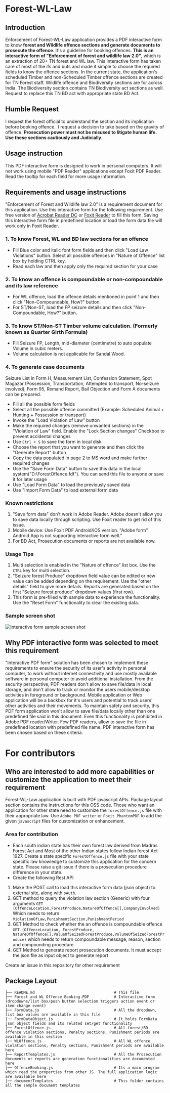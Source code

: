 # Forest-WL-Law

## Introduction
Enforcement of Forest-WL-Law application provides a PDF interactive form to know **forest and Wildlife offence sections and generate documents to prosecute the offence**. It's a guideline for booking offences. **This is an interactive form of "Enforcement of forest and wildlife law 2.0"**, which is an extraction of 20+ TN forest and WL law. This Interactive form has taken care of most of the ifs and buts and made it simple to choose the required fields to know the offence sections. In the current state, the application's scheduled Timber and non-Scheduled Timber offence sections are created for TN Forest staff. Wildlife offence and Biodiversity sections are for across India. The Biodiversity section contains TN Biodiversity act sections as well. Request to replace this TN BD act with appropriate state BD Act.  

## Humble Request
I request the forest official to understand the section and its implication before booking offence.  I request a decision to take based on the gravity of offence. **Prosecution power must not be misused to litigate human life. Use these sections cautiously and Judicially**.

## Usage instruction
This PDF interactive form is designed to work in personal computers. It will not work using mobile "PDF Reader" applications except Foxit PDF Reader.
Read the tooltip for each field for more usage information.

## Requirements and usage instructions
"Enforcement of Forest and Wildlife law 2.0" is a requirement document for this application. Use this interactive form for the following requirement. Use free version of [Acrobat Reader DC](https://get2.adobe.com/uk/reader) or [Foxit Reader](https://www.foxitsoftware.com/pdf-reader) to fill this form. Saving this interactive form file in predefined location or load the form data file will work only in Foxit Reader.

### 1. To know Forest, WL and BD law sections for an offence
* Fill Blue color and italic font form fields and then click "Load Law Violations" button. Select all possible offences in "Nature of Offence" list box by holding CTRL key.
* Read each law and then apply only the required section for your case

### 2. To know an offence is compoundable or non-compoundable and its law reference
* For WL offence, load the offence details mentioned in point 1 and then click "Non-Compoundable, How?" button.
* For ST/Non-ST, load the FP seizure details and then click "Non-Compoundable, How?" button.

### 3. To know ST/Non-ST Timber volume calculation. (Formerly known as Quarter Girth Formula)
* Fill Seizure FP, Length, mid-diameter (centimetre) to auto populate Volume in cubic meters.
* Volume calculation is not applicable for Sandal Wood.

### 4. To generate case documents  
Seizure List in Form H, Measurement List, Confession Statement, Spot Magazar (Possession, Transportation, Attempted to transport, No-seizure involved), Form 95, Remand Report, Bail Objection and Form A documents can be prepared.

* Fill all the possible form fields
* Select all the possible offence committed (Example: Scheduled Animal + Hunting + Possession or transport)
* Invoke the "Load Violation of Law" button
* Make the required changes (remove unwanted sections) in the "Violation of Law" field. Enable the "Lock Section changes" Checkbox to prevent accidental changes
* Use `Ctrl + S` to save the form in local disk
* Choose the report that you want to generate and then click the "Generate Report" button
* Copy the data populated in page 2 to MS word and make further required changes
* Use the "Save Form Data" button to save this data in the local system("D:\ForestOffence.fdf"). You can send this file to anyone or save it for later usage
* Use "Load Form Data" to load the previously saved data
* Use "Import Form Data" to load external form data

### Known restrictions
1. "Save form data" don't work in Adobe Reader. Adobe doesn't allow you to save data locally through scripting. Use Foxit reader to get rid of this issue.
2. Mobile device: Use Foxit PDF Android/iOS version. "Adobe form" Android App is not supporting interactive form well."
3. For BD Act, Prosecution documents or reports are not available now.  

### Usage Tips
1. Multi selection is enabled in the "Nature of offence" list box. Use the `CTRL` key for multi selection.
2. "Seizure forest Produce" dropdown field value can be edited or new value can be added depending on the requirement. Use the "other details" field to give more details. Reports are generated based on the first "Seizure forest produce" dropdown values (first row).
3. This form is pre-filled with sample data to experience the functionality. Use the "Reset Form" functionality to clear the existing data.

### Sample screen shot
![Interactive form sample screen shot](Sample-Screen-Shot.png)

## Why PDF interactive form was selected to meet this requirement
"Interactive PDF form" solution has been chosen to implement these requirements to ensure the security of its user's activity in personal computer, to work without internet connectivity and use mostly available software in personal computer to avoid additional installation. From the security perspective, PDF readers don't allow to save file/data in local storage, and don't allow to track or monitor the users mobile/desktop activities in foreground or background. Mobile application or Web application will be a backbox for it's users and potential to track users' other activities and their movements. To maintain safety and security, this PDF form application won't allow to save file/data locally other than one predefined file said in this document. Even this functionality is prohibited in Adobe PDF reader/Writer. Few PDF readers, allow to save the file in predefined location with predefined file name. PDF interactive form has been chosen based on these criteria.  

# For contributors
## Who are interested to add more capabilities or customize the application to meet their requirement
Forest-WL-Law application is built with PDF javascript APIs. Package layout section contains the instructions for this OSS code. Those who want an application for other state need to customize the `forestOffence.js` file with their appropriate law. Use `Adobe PDF writer` or `Foxit PhantomPDF` to add the given `javascript` files for customization or enhancement.

### Area for contribution
* Each south indian state has their own forest law derived from Madras Forest Act and Most of the other Indian states follow Indian forest Act 1927. Create a state specific `ForestOffence.js` file with your state specific law knowledge to customize this application for the concern state. Please raise a git issue if there is a prosecution procedure difference in your state.
* Create the following Rest API
1. Make the POST call to load this interactive form data (json object) to external site, along with `oAuth`.
2. GET method to query the violation law section (Generic)  with four arguments `GET (OffenceLocation,ForestProduce,NatureOfOffence[],CompanyInvolved)` Which needs to return `ViolationOfLaw,PunishmentSection,PunishmentPeriod`
3. GET Method to check whether the an offence is compoundable offence `GET (OffenceLocation, ForestProduce, NatureOfOffence[],ValueOfSeizedForestProduce,VolumeOfSeizedForestProduce)` which needs to return compoundable message, reason, section and compounding procedure
4. GET Method to generate report prosecution documents. It must accept the json file as input object to generate report

Create an issue in this repository for other requirement

## Package Layout
```
├── README.md                                   # This file
├── Forest and WL Offence Booking.PDF           # Interactive form (dropdowns/list box/push button selection triggers action event or item change event)      
├── FormData.js                                 # All the dropdown, list box values are available in this file
│── FormDataObject.js                           # It holds FormData json object fields and its related set/get functionality
├── ForestOffence.js                            # All forest/BD offence violation sections, Penalty sections, Punishment periods are available in this section
├── WLOffence.js                                # All WL offence violation sections, Penalty sections, Punishment periods are available here
├── ReportTemplates.js                          # All the Prosecution documents or reports are generation functionalities are documented here
│── OffenceBooking.js                           # Its a main program which read the properties from other JS. The full application logic are available here
│── documentTemplates                           # This folder contains all the sample document templates
```

